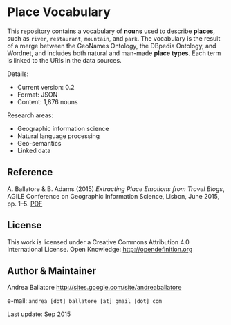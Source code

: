 Place Vocabulary
=============================================

This repository contains a vocabulary of **nouns** used to describe **places**, such as `river`, `restaurant`, `mountain`, and `park`.
The vocabulary is the result of a merge between the GeoNames Ontology, the DBpedia Ontology, and Wordnet, and includes both natural and man-made **place types**.
Each term is linked to the URIs in the data sources.

Details:
* Current version: 0.2
* Format: JSON
* Content: 1,876 nouns

Research areas:
* Geographic information science
* Natural language processing
* Geo-semantics
* Linked data

Reference
----------------------
A. Ballatore & B. Adams (2015) *Extracting Place Emotions from Travel Blogs*, 
AGILE Conference on Geographic Information Science, Lisbon, June 2015, pp. 1–5. [PDF](https://sites.google.com/site/andreaballatore/2015-Ballatore_Adams-Emotion_travel_blogs.pdf)

License
----------------------
This work is licensed under a Creative Commons Attribution 4.0 International License.
Open Knowledge: <http://opendefinition.org>

Author & Maintainer
----------------------
Andrea Ballatore <http://sites.google.com/site/andreaballatore>

e-mail: `andrea [dot] ballatore [at] gmail [dot] com`

Last update: Sep 2015